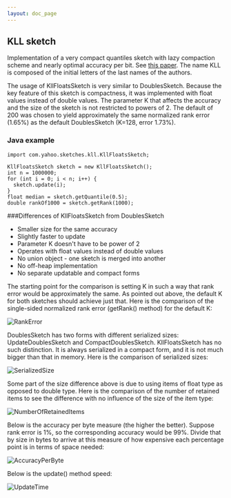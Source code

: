 ```yaml
---
layout: doc_page
---
```


## KLL sketch

Implementation of a very compact quantiles sketch with lazy compaction scheme and nearly optimal accuracy per bit.
See <a href=https://arxiv.org/abs/1603.05346v2>this paper</a>.
The name KLL is composed of the initial letters of the last names of the authors.

The usage of KllFloatsSketch is very similar to DoublesSketch. Because the key feature of this sketch is compactness, it was implemented with float values instead of double values.
The parameter K that affects the accuracy and the size of the sketch is not restricted to powers of 2.
The default of 200 was chosen to yield approximately the same normalized rank error (1.65%) as the default DoublesSketch (K=128, error 1.73%). 

### Java example

```
import com.yahoo.sketches.kll.KllFloatsSketch;

KllFloatsSketch sketch = new KllFloatsSketch();
int n = 1000000;
for (int i = 0; i < n; i++) {
  sketch.update(i);
}
float median = sketch.getQuantile(0.5);
double rankOf1000 = sketch.getRank(1000);
```

###Differences of KllFloatsSketch from DoublesSketch

* Smaller size for the same accuracy
* Slightly faster to update
* Parameter K doesn't have to be power of 2
* Operates with float values instead of double values
* No union object - one sketch is merged into another
* No off-heap implementation
* No separate updatable and compact forms

The starting point for the comparison is setting K in such a way that rank error would be approximately the same. As pointed out above, the default K for both sketches should achieve just that. Here is the comparison of the single-sided normalized rank error (getRank() method) for the default K:

<img class="doc-img-full" src="{{site.docs_img_dir}}/quantiles/kll200-vs-ds128-rank-error.png" alt="RankError" />

DoublesSketch has two forms with different serialized sizes: UpdateDoublesSketch and CompactDoublesSketch. KllFloatsSketch has no such distinction. It is always serialized in a compact form, and it is not much bigger than that in memory. Here is the comparison of serialized sizes:

<img class="doc-img-full" src="{{site.docs_img_dir}}/quantiles/kll200-vs-ds128-size.png" alt="SerializedSize" />

Some part of the size difference above is due to using items of float type as opposed to double type. Here is the comparison of the number of retained items to see the difference with no influence of the size of the item type:

<img class="doc-img-full" src="{{site.docs_img_dir}}/quantiles/kll200-vs-ds128-items.png" alt="NumberOfRetainedItems" />

Below is the accuracy per byte measure (the higher the better). Suppose rank error is 1%, so the corresponding accuracy would be 99%. Divide that by size in bytes to arrive at this measure of how expensive each percentage point is in terms of space needed:

<img class="doc-img-full" src="{{site.docs_img_dir}}/quantiles/kll200-vs-ds128-accuracy-per-byte-log.png" alt="AccuracyPerByte" />

Below is the update() method speed:

<img class="doc-img-full" src="{{site.docs_img_dir}}/quantiles/kll200-vs-ds128-update.png" alt="UpdateTime" />
